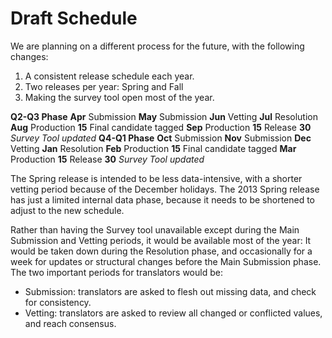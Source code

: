 # Draft Schedule

We are planning on a different process for the future, with the following
changes:

1.  A consistent release schedule each year.
2.  Two releases per year: Spring and Fall
3.  Making the survey tool open most of the year.

**Q2-Q3 Phase** **Apr** Submission **May** Submission **Jun** Vetting **Jul**
Resolution **Aug** Production **15** Final candidate tagged **Sep** Production
**15** Release **30** *Survey Tool updated* **Q4-Q1 Phase** **Oct** Submission
**Nov** Submission **Dec** Vetting **Jan** Resolution **Feb** Production **15**
Final candidate tagged **Mar** Production **15** Release **30** *Survey Tool
updated*

The Spring release is intended to be less data-intensive, with a shorter vetting
period because of the December holidays. The 2013 Spring release has just a
limited internal data phase, because it needs to be shortened to adjust to the
new schedule.

Rather than having the Survey tool unavailable except during the Main Submission
and Vetting periods, it would be available most of the year: It would be taken
down during the Resolution phase, and occasionally for a week for updates or
structural changes before the Main Submission phase. The two important periods
for translators would be:

*   Submission: translators are asked to flesh out missing data, and check for
    consistency.
*   Vetting: translators are asked to review all changed or conflicted values,
    and reach consensus.
